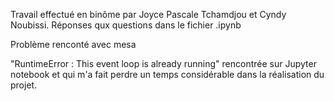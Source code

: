 Travail effectué en binôme par Joyce Pascale Tchamdjou et Cyndy Noubissi.
Réponses qux questions dans le fichier .ipynb

Problème renconté avec mesa 

"RuntimeError : This event loop is already running" rencontrée sur Jupyter notebook et qui m'a fait perdre un temps considérable dans la réalisation du projet.